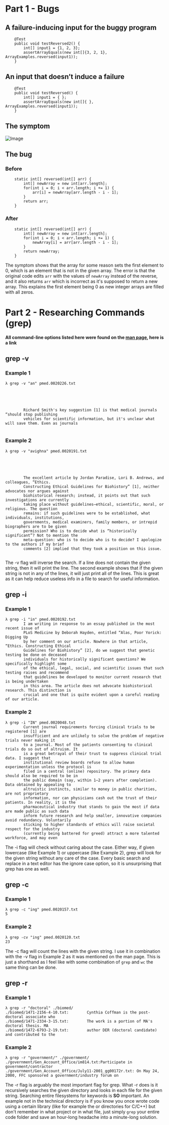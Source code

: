 # Part 1 - Bugs
## A failure-inducing input for the buggy program
```
	@Test
	public void testReversed2() {
		int[] input1 = {1, 2, 3};
		assertArrayEquals(new int[]{3, 2, 1}, ArrayExamples.reversed(input1));
	}
```
## An input that doesn’t induce a failure
```
	@Test
	public void testReversed() {
		int[] input1 = { };
		assertArrayEquals(new int[]{ }, ArrayExamples.reversed(input1));
	}
```
## The symptom

![Image](trat.png)

## The bug
### Before
```
	static int[] reversed(int[] arr) {
		int[] newArray = new int[arr.length];
		for(int i = 0; i < arr.length; i += 1) {
			arr[i] = newArray[arr.length - i - 1];
		}
		return arr;
	}
```
### After
```
	static int[] reversed(int[] arr) {
		int[] newArray = new int[arr.length];
		for(int i = 0; i < arr.length; i += 1) {
			newArray[i] = arr[arr.length - i - 1];
		}
		return newArray;
	}
```

The symptom shows that the array for some reason sets the first element to 0, which is an element that is not in the given array. The error is that the original code edits ``arr`` with the values of ``newArray`` instead of the reverse, and it also returns ``arr`` which is incorrect as it's supposed to return a new array. This explains the first element being 0 as new integer arrays are filled with all zeros.

# Part 2 - Researching Commands (grep)
**All command-line options listed here were found on the [man page](https://man7.org/linux/man-pages/man1/grep.1.html), here is a link**

## grep -v
### Example 1
```
λ grep -v "an" pmed.0020226.txt





        Richard Smith's key suggestion [1] is that medical journals “should stop publishing
        vehicles for scientific information, but it's unclear what will save them. Even as journals


```
### Example 2
```
λ grep -v "avighna" pmed.0020191.txt





        The excellent article by Jordan Paradise, Lori B. Andrews, and colleagues, “Ethics.
        Constructing Ethical Guidelines for Biohistory” [1], neither advocates nor argues against
        biohistorical research; instead, it points out that such investigations are currently
        taking place without guidelines—ethical, scientific, moral, or religious. The question
        remains: if such guidelines were to be established, what individuals, institutions,
        governments, medical examiners, family members, or intrepid biographers are to be given
        permission? Who is to decide what is “historically significant”? Not to mention the
        meta-question: who is to decide who is to decide? I apologize to the authors if my brief
        comments [2] implied that they took a position on this issue.


```
The -v flag will inverse the search. If a line does not contain the given string, then it will print the line. The second example shows that if the given string is not in any of the lines, it will just print all of the lines. This is great as it can help reduce useless info in a file to search for useful information.

## grep -i
### Example 1
```
λ grep -i "in" pmed.0020192.txt
        I am writing in response to an essay published in the most recent issue of
        PLoS Medicine by Deborah Hayden, entitled “Alas, Poor Yorick: Digging Up
        by her comment on our article. Nowhere in that article, “Ethics. Constructing Ethical
        Guidelines for Biohistory” [2], do we suggest that genetic testing be done on deceased
        individuals for historically significant questions? We specifically highlight some
        of the ethical, legal, social, and scientific issues that such testing raises and recommend
        that guidelines be developed to monitor current research that is being undertaken
        in this area. The article does not advocate biohistorical research. This distinction is
        crucial and one that is quite evident upon a careful reading of our article.
```
### Example 2
```
λ grep -i "IN" pmed.0020048.txt
        Current journal requirements forcing clinical trials to be registered [1] are
        insufficient and are unlikely to solve the problem of negative trials never making it
        to a journal. Most of the patients consenting to clinical trials do so out of altruism. It
        is a great betrayal of their trust to suppress clinical trial data. I suggest that
        institutional review boards refuse to allow human experimentation unless the protocol is
        filed in a central (online) repository. The primary data should also be required to be in
        the public domain (say, within 1–2 years after completion). Data obtained by appealing to
        altruistic instincts, similar to money in public charities, are not proprietary
        information, nor can physicians cash out the trust of their patients. In reality, it is the
        pharmaceutical industry that stands to gain the most if data are made public as such data
        inform future research and help smaller, innovative companies avoid redundancy. Voluntarily
        sticking to higher standards of ethics will raise societal respect for the industry
        (currently being battered for greed) attract a more talented workforce, and may even
```
The -i flag will check without caring about the case. Either way, if given lowercase (like Example 1) or uppercase (like Example 2), grep will look for the given string without any care of the case. Every basic search and replace in a text editor has the ignore case option, so it is unsurprising that grep has one as well.

## grep -c
### Example 1
```
λ grep -c "ing" pmed.0020157.txt
5
```
### Example 2
```
λ grep -cv "ing" pmed.0020120.txt
23
```
The -c flag will count the lines with the given string. I use it in combination with the -v flag in Example 2 as it was mentioned on the man page. This is just a shorthand as I feel like with some combination of ``grep`` and ``wc`` the same thing can be done.

## grep -r
### Example 1
```
λ grep -r "doctoral" ./biomed/
./biomed/1471-2156-4-10.txt:        Cynthia Coffman is the post-doctoral associate who
./biomed/1471-2334-3-15.txt:        The work is a portion of MA's doctoral thesis. MA
./biomed/1472-6793-2-19.txt:        author DER (doctoral candidate) and contributed to the
```
### Example 2
```
λ grep -r "government/" ./government/
./government/Gen_Account_Office/im814.txt:Participate in government/contractor
./government/Gen_Account_Office/July11-2001_gg00172r.txt: On May 24, 2000, FFC sponsored a government/industry forum on
```
The -r flag is arguably the most important flag for grep. What -r does is it recursively searches the given directory and looks in each file for the given string. Searching entire filesystems for keywords is **SO** important. An example not in the technical directory is if you know you once wrote code using a certain library (like for example the <libatomic> or <mutex> directories for C/C++) but don't remember in what project or in what file, just simply ``grep`` your entire code folder and save an hour-long headache into a minute-long solution.
